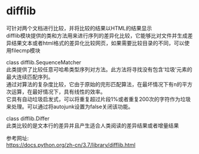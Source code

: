 # difflib

可针对两个文档进行比较，并将比较的结果以HTML的结果显示<br>
difflib模块提供的类和方法用来进行序列的差异化比较，它能够比对文件并生成差异结果文本或者html格式的差异化比较网页，如果需要比较目录的不同，可以使用filecmp模块<br>

class difflib.SequenceMatcher <br>
此类提供了比较任意可哈希类型序列对方法。此方法将寻找没有包含‘垃圾'元素的最大连续匹配序列。<br>
通过对算法的复杂度比较，它由于原始的完形匹配算法，在最坏情况下有n的平方次运算，在最好情况下，具有线性的效率。<br>
它具有自动垃圾启发式，可以将重复超过片段1%或者重复200次的字符作为垃圾来处理。可以通过将autojunk设置为false关闭该功能。<br>

class difflib.Differ <br>
此类比较的是文本行的差异并且产生适合人类阅读的差异结果或者增量结果 <br>

参考网址:<br>
https://docs.python.org/zh-cn/3.7/library/difflib.html <br>